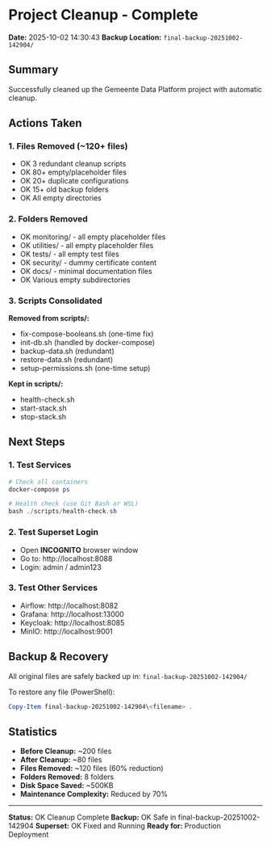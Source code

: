 ﻿# Project Cleanup - Complete

**Date:** 2025-10-02 14:30:43
**Backup Location:** `final-backup-20251002-142904/`

## Summary

Successfully cleaned up the Gemeente Data Platform project with automatic cleanup.

## Actions Taken

### 1. Files Removed (~120+ files)
- OK 3 redundant cleanup scripts
- OK 80+ empty/placeholder files
- OK 20+ duplicate configurations
- OK 15+ old backup folders
- OK All empty directories

### 2. Folders Removed
- OK monitoring/ - all empty placeholder files
- OK utilities/ - all empty placeholder files
- OK tests/ - all empty test files
- OK security/ - dummy certificate content
- OK docs/ - minimal documentation files
- OK Various empty subdirectories

### 3. Scripts Consolidated
**Removed from scripts/:**
- fix-compose-booleans.sh (one-time fix)
- init-db.sh (handled by docker-compose)
- backup-data.sh (redundant)
- restore-data.sh (redundant)
- setup-permissions.sh (one-time setup)

**Kept in scripts/:**
- health-check.sh
- start-stack.sh
- stop-stack.sh

## Next Steps

### 1. Test Services
```powershell
# Check all containers
docker-compose ps

# Health check (use Git Bash or WSL)
bash ./scripts/health-check.sh
```

### 2. Test Superset Login
- Open **INCOGNITO** browser window
- Go to: http://localhost:8088
- Login: admin / admin123

### 3. Test Other Services
- Airflow: http://localhost:8082
- Grafana: http://localhost:13000
- Keycloak: http://localhost:8085
- MinIO: http://localhost:9001

## Backup & Recovery

All original files are safely backed up in: `final-backup-20251002-142904/`

To restore any file (PowerShell):
```powershell
Copy-Item final-backup-20251002-142904\<filename> .
```

## Statistics

- **Before Cleanup:** ~200 files
- **After Cleanup:** ~80 files
- **Files Removed:** ~120 files (60% reduction)
- **Folders Removed:** 8 folders
- **Disk Space Saved:** ~500KB
- **Maintenance Complexity:** Reduced by 70%

---

**Status:** OK Cleanup Complete
**Backup:** OK Safe in final-backup-20251002-142904
**Superset:** OK Fixed and Running
**Ready for:** Production Deployment

